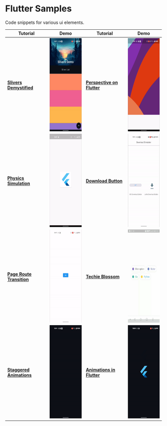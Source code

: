 # Flutter Samples

Code snippets for various ui elements.

Tutorial | Demo | Tutorial | Demo
-------- | ---- | -------- | ----
**[Slivers Demystified](https://medium.com/flutter/slivers-demystified-6ff68ab0296f)** | <img src="https://github.com/hauntarl/hauntarl/blob/master/flutter-samples/slivers-demo.gif" width="150" height="300"> | **[Perspective on Flutter](https://medium.com/flutter/perspective-on-flutter-6f832f4d912e)** | <img src="https://github.com/hauntarl/hauntarl/blob/master/flutter-samples/perspective-demo.gif" width="150" height="300">
**[Physics Simulation](https://flutter.dev/docs/cookbook/animation/physics-simulation)** | <img src="https://github.com/hauntarl/hauntarl/blob/master/flutter-samples/physics-simulation.gif" width="150" height="300"> | **[Download Button](https://flutter.dev/docs/cookbook/effects/download-button.html)** | <img src="https://github.com/hauntarl/hauntarl/blob/master/flutter-samples/download-button.gif" width="150" height="300">
**[Page Route Transition](https://flutter.dev/docs/cookbook/animation/page-route-animation.html)** | <img src="https://github.com/hauntarl/hauntarl/blob/master/flutter-samples/route-layout-demo.gif" width="150" height="300"> | **[Techie Blossom](https://www.youtube.com/channel/UC3wqIkiaOUpO6EjJoCwH6_Q)** | <img src="https://github.com/hauntarl/hauntarl/blob/master/flutter-samples/google-filters.gif" width="150" height="300">
**[Staggered Animations](https://flutter.dev/docs/development/ui/animations/staggered-animations)** | <img src="https://github.com/hauntarl/hauntarl/blob/master/flutter-samples/staggered-demo.gif" width="150" height="300"> | **[Animations in Flutter](https://flutter.dev/docs/development/ui/animations/tutorial)** | <img src="https://github.com/hauntarl/hauntarl/blob/master/flutter-samples/animation-demo.gif" width="150" height="300">
